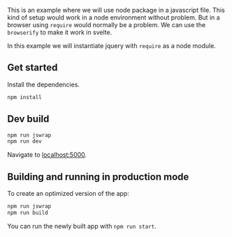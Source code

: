 
This is an example where we will use node package in a javascript file. This kind of setup would work in a node environment without
problem. But in a browser using ``require`` would normally be a problem. We can use the ``browserify`` to make it work in svelte.

In this example we will instantiate jquery with ``require`` as a node module.

## Get started

Install the dependencies.

```bash
npm install
```

## Dev build 
```bash
npm run jswrap
npm run dev
```

Navigate to [localhost:5000](http://localhost:5000).

## Building and running in production mode
To create an optimized version of the app:

```bash
npm run jswrap
npm run build
```

You can run the newly built app with `npm run start`.


